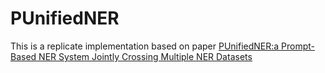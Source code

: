 # PUnifiedNER

This is a replicate implementation based on paper [PUnifiedNER:a Prompt-Based NER System Jointly Crossing Multiple NER Datasets](https://arxiv.org/abs/2211.14838)


